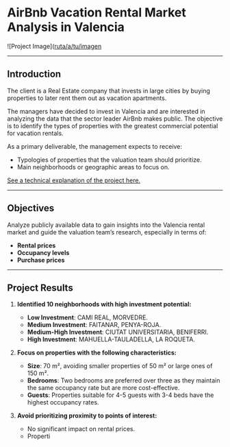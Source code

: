 # AirBnb Vacation Rental Market Analysis in Valencia

![Project Image]([ruta/a/tu/imagen](https://github.com/pedrocaravaca/inversion-turistica-valencia/blob/main/Datos/Images/portada.jpeg)

---

## **Introduction**
The client is a Real Estate company that invests in large cities by buying properties to later rent them out as vacation apartments.

The managers have decided to invest in Valencia and are interested in analyzing the data that the sector leader AirBnb makes public. The objective is to identify the types of properties with the greatest commercial potential for vacation rentals.

As a primary deliverable, the management expects to receive:
- Typologies of properties that the valuation team should prioritize.
- Main neighborhoods or geographic areas to focus on.

[See a technical explanation of the project here.](#)

---

## **Objectives**
Analyze publicly available data to gain insights into the Valencia rental market and guide the valuation team’s research, especially in terms of:
- **Rental prices**
- **Occupancy levels**
- **Purchase prices**

---

## **Project Results**
1. **Identified 10 neighborhoods with high investment potential:**
   - **Low Investment**: CAMI REAL, MORVEDRE.
   - **Medium Investment**: FAITANAR, PENYA-ROJA.
   - **Medium-High Investment**: CIUTAT UNIVERSITARIA, BENIFERRI.
   - **High Investment**: MAHUELLA-TAULADELLA, LA ROQUETA.

2. **Focus on properties with the following characteristics:**
   - **Size**: 70 m², avoiding smaller properties of 50 m² or large ones of 150 m².
   - **Bedrooms**: Two bedrooms are preferred over three as they maintain the same occupancy rate but are more cost-effective.
   - **Guests**: Properties suitable for 4-5 guests with 3-4 beds have the highest occupancy rates.

3. **Avoid prioritizing proximity to points of interest:**
   - No significant impact on rental prices.
   - Properti
